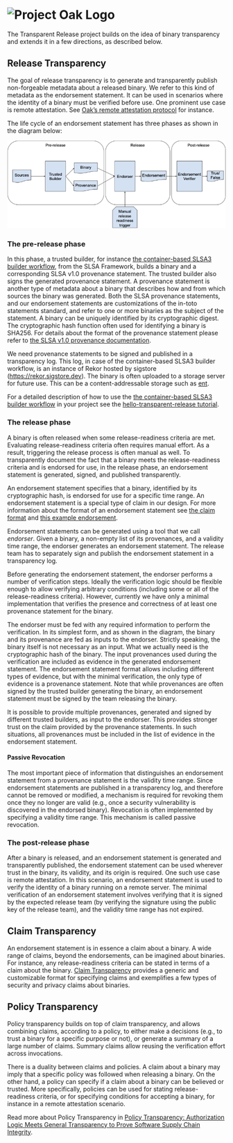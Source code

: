 <!-- Logo Start -->
<!-- An HTML element is intentionally used since GitHub recommends this approach to handle different images in dark/light modes. Ref: https://docs.github.com/en/get-started/writing-on-github/getting-started-with-writing-and-formatting-on-github/basic-writing-and-formatting-syntax#specifying-the-theme-an-image-is-shown-to -->
<!-- markdownlint-disable-next-line MD033 -->
<h1><picture><source media="(prefers-color-scheme: dark)" srcset="https://github.com/project-oak/oak/blob/main/docs/oak-logo/svgs/oak-transparent-release-negative-colour.svg?sanitize=true"><source media="(prefers-color-scheme: light)" srcset="https://github.com/project-oak/oak/blob/main/docs/oak-logo/svgs/oak-transparent-release.svg?sanitize=true"><img alt="Project Oak Logo" src="docs/oak-logo/svgs/oak-logo.svg?sanitize=true"></picture></h1>

The Transparent Release project builds on the idea of binary transparency and extends it in a few
directions, as described below.

## Release Transparency

The goal of release transparency is to generate and transparently publish non-forgeable metadata
about a released binary. We refer to this kind of metadata as the endorsement statement. It can be
used in scenarios where the identity of a binary must be verified before use. One prominent use case
is remote attestation. See
[Oak’s remote attestation protocol](https://github.com/project-oak/oak/blob/main/docs/remote-attestation.md)
for instance.

The life cycle of an endorsement statement has three phases as shown in the diagram below:

![The journey of a software binary](docs/images/release-transparency.png)

### The pre-release phase

In this phase, a trusted builder, for instance
[the container-based SLSA3 builder workflow](https://github.com/slsa-framework/slsa-github-generator/blob/f14d71f7a0f58a45b6105c0b6d97c414328ceda0/internal/builders/docker/README.md),
from the SLSA Framework, builds a binary and a corresponding SLSA v1.0 provenance statement. The
trusted builder also signs the generated provenance statement. A provenance statement is another
type of metadata about a binary that describes how and from which sources the binary was generated.
Both the SLSA provenance statements, and our endorsement statements are customizations of the
in-toto statements standard, and refer to one or more binaries as the subject of the statement. A
binary can be uniquely identified by its cryptographic digest. The cryptographic hash function often
used for identifying a binary is SHA256. For details about the format of the provenance statement
please refer to [the SLSA v1.0 provenance documentation](https://slsa.dev/provenance/v1).

We need provenance statements to be signed and published in a transparency log. This log, in case of
the container-based SLSA3 builder workflow, is an instance of Rekor hosted by sigstore
(https://rekor.sigstore.dev). The binary is often uploaded to a storage server for future use. This
can be a content-addressable storage such as [ent](https://github.com/google/ent).

For a detailed description of how to use the
[the container-based SLSA3 builder workflow](https://github.com/slsa-framework/slsa-github-generator/blob/f14d71f7a0f58a45b6105c0b6d97c414328ceda0/internal/builders/docker/README.md)
in your project see the
[hello-transparent-release tutorial](https://github.com/project-oak/hello-transparent-release).

### The release phase

A binary is often released when some release-readiness criteria are met. Evaluating
release-readiness criteria often requires manual effort. As a result, triggering the release process
is often manual as well. To transparently document the fact that a binary meets the
release-readiness criteria and is endorsed for use, in the release phase, an endorsement statement
is generated, signed, and published transparently.

An endorsement statement specifies that a binary, identified by its cryptographic hash, is endorsed
for use for a specific time range. An endorsement statement is a special type of claim in our
design. For more information about the format of an endorsement statement see
[the claim format](docs/claim-transparency.md#the-claim-format) and
[this example endorsement](schema/claim/v1/example.json).

Endorsement statements can be generated using a tool that we call _endorser_. Given a binary, a
non-empty list of its provenances, and a validity time range, the endorser generates an endorsement
statement. The release team has to separately sign and publish the endorsement statement in a
transparency log.

Before generating the endorsement statement, the endorser performs a number of verification steps.
Ideally the verification logic should be flexible enough to allow verifying arbitrary conditions
(including some or all of the release-readiness criteria). However, currently we have only a minimal
implementation that verifies the presence and correctness of at least one provenance statement for
the binary.

The endorser must be fed with any required information to perform the verification. In its simplest
form, and as shown in the diagram, the binary and its provenance are fed as inputs to the endorser.
Strictly speaking, the binary itself is not necessary as an input. What we actually need is the
cryptographic hash of the binary. The input provenances used during the verification are included as
evidence in the generated endorsement statement. The endorsement statement format allows including
different types of evidence, but with the minimal verification, the only type of evidence is a
provenance statement. Note that while provenances are often signed by the trusted builder generating
the binary, an endorsement statement must be signed by the team releasing the binary.

It is possible to provide multiple provenances, generated and signed by different trusted builders,
as input to the endorser. This provides stronger trust on the claim provided by the provenance
statements. In such situations, all provenances must be included in the list of evidence in the
endorsement statement.

#### Passive Revocation

The most important piece of information that distinguishes an endorsement statement from a
provenance statement is the validity time range. Since endorsement statements are published in a
transparency log, and therefore cannot be removed or modified, a mechanism is required for revoking
them once they no longer are valid (e.g., once a security vulnerability is discovered in the
endorsed binary). Revocation is often implemented by specifying a validity time range. This
mechanism is called passive revocation.

### The post-release phase

After a binary is released, and an endorsement statement is generated and transparently published,
the endorsement statement can be used wherever trust in the binary, its validity, and its origin is
required. One such use case is remote attestation. In this scenario, an endorsement statement is
used to verify the identity of a binary running on a remote server. The minimal verification of an
endorsement statement involves verifying that it is signed by the expected release team (by
verifying the signature using the public key of the release team), and the validity time range has
not expired.

## Claim Transparency

An endorsement statement is in essence a claim about a binary. A wide range of claims, beyond the
endorsements, can be imagined about binaries. For instance, any release-readiness criteria can be
stated in terms of a claim about the binary. [Claim Transparency](docs/claim-transparency.md)
provides a generic and customizable format for specifying claims and exemplifies a few types of
security and privacy claims about binaries.

## Policy Transparency

Policy transparency builds on top of claim transparency, and allows combining claims, according to a
policy, to either make a decisions (e.g., to trust a binary for a specific purpose or not), or
generate a summary of a large number of claims. Summary claims allow reusing the verification effort
across invocations.

There is a duality between claims and policies. A claim about a binary may imply that a specific
policy was followed when releasing a binary. On the other hand, a policy can specify if a claim
about a binary can be believed or trusted. More specifically, policies can be used for stating
release-readiness criteria, or for specifying conditions for accepting a binary, for instance in a
remote attestation scenario.

Read more about Policy Transparency in
[Policy Transparency: Authorization Logic Meets General Transparency to Prove Software Supply Chain Integrity](https://research.google/pubs/pub51673/).
